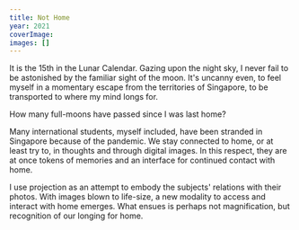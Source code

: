 ```yaml
---
title: Not Home
year: 2021
coverImage: 
images: []
---
```

It is the 15th in the Lunar Calendar. Gazing upon the night sky, I never fail to be astonished by the familiar sight of the moon. It's uncanny even, to feel myself in a momentary escape from the territories of Singapore, to be transported to where my mind longs for.

How many full-moons have passed since I was last home?

Many international students, myself included, have been stranded in Singapore because of the pandemic. We stay connected to home, or at least try to, in thoughts and through digital images. In this respect, they are at once tokens of memories and an interface for continued contact with home.

I use projection as an attempt to embody the subjects' relations with their photos. With images blown to life-size, a new modality to access and interact with home emerges. What ensues is perhaps not magnification, but recognition of our longing for home.